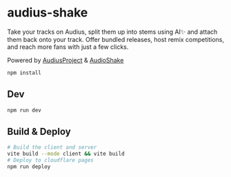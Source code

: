 # audius-shake

Take your tracks on Audius, split them up into stems using AI✨ and attach them back onto your track. Offer bundled releases, host remix competitions, and reach more fans with just a few clicks.

Powered by [AudiusProject](https://github.com/AudiusProject) & [AudioShake](https://github.com/audioshake)

```bash
npm install
```

## Dev

```bash
npm run dev
```

## Build & Deploy

```bash
# Build the client and server
vite build --mode client && vite build
# Deploy to cloudflare pages
npm run deploy
```
